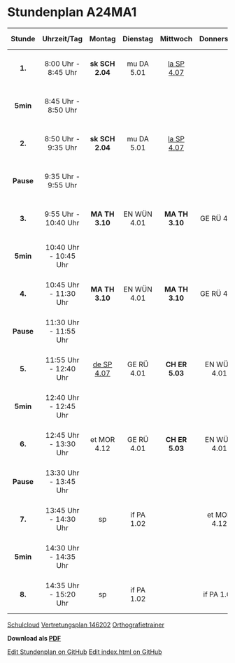 # Stundenplan A24MA1

Stunde|Uhrzeit/Tag|Montag|Dienstag|Mittwoch|Donnerstag|Freitag|Hitze-Zeiten|Hitze-Stunden
:-:|:-:|:-:|:-:|:-:|:-:|:-:|-:|-:
**1.**|8:00 Uhr - 8:45 Uhr|**sk SCH 2.04**|mu DA 5.01|[la SP 4.07](https://navigium.de/latein-woerterbuch.html)||[de SP 4.07](https://orthografietrainer.net/schueler/index.php)|8:00 Uhr - 8:35 Uhr|1.
**5min**|8:45 Uhr - 8:50 Uhr||||||8:35 Uhr - 8:40 Uhr|5min
**2.**|8:50 Uhr - 9:35 Uhr|**sk SCH 2.04**|mu DA 5.01|[la SP 4.07](https://navigium.de/latein-woerterbuch.html)||[de SP 4.07](https://orthografietrainer.net/schueler/index.php)|8:40 Uhr - 9:15 Uhr|2.
**Pause**|9:35 Uhr - 9:55 Uhr||||||9:15 Uhr - 9:20 Uhr|5min
**3.**|9:55 Uhr - 10:40 Uhr|**MA TH 3.10**|EN WÜN 4.01|**MA TH 3.10**|GE RÜ 4.01|**CH ER 5.03**|9:20 Uhr - 9:55 Uhr|3.
**5min**|10:40 Uhr - 10:45 Uhr||||||9:55 Uhr - 10:10 Uhr|Pause
**4.**|10:45 Uhr - 11:30 Uhr|**MA TH 3.10**|EN WÜN 4.01|**MA TH 3.10**|GE RÜ 4.01|**CH ER 5.03**|10:10 Uhr - 10:45 Uhr|4.
**Pause**|11:30 Uhr - 11:55 Uhr||||||10:45 Uhr - 10:50 Uhr|5min
**5.**|11:55 Uhr - 12:40 Uhr|[de SP 4.07](https://orthografietrainer.net/schueler/index.php)|GE RÜ 4.01|**CH ER 5.03**|EN WÜN 4.01|**MA TH 3.10**|10:50 Uhr - 11:25 Uhr|5.
**5min**|12:40 Uhr - 12:45 Uhr||||||11:25 Uhr - 11:45 Uhr|Pause
**6.**|12:45 Uhr - 13:30 Uhr|et MOR 4.12|GE RÜ 4.01|**CH ER 5.03**|EN WÜN 4.01|[la SP 4.07](https://navigium.de/latein-woerterbuch.html)|11:45 Uhr - 12:20 Uhr|6.
**Pause**|13:30 Uhr - 13:45 Uhr||||||12:20 Uhr - 12:25 Uhr|5min
**7.**|13:45 Uhr - 14:30 Uhr|sp|if PA 1.02||et MOR 4.12||12:25 Uhr - 12:55 Uhr|7.
**5min**|14:30 Uhr - 14:35 Uhr||||||12:55 Uhr - 13:00 Uhr|5min
**8.**|14:35 Uhr - 15:20 Uhr|sp|if PA 1.02||if PA 1.02||13:00 Uhr - 13:30 Uhr|8.

<!---
[Aktuelle Kalender-Wochen-Nummer](https://aktuelle-kalenderwoche.org)
-->
[Schulcloud](https://www.schulportal-thueringen.de/cas/login?service=https%3A%2F%2Fschulcloud-thueringen.de%2Ftsp-login)
[Vertretungsplan 146202](https://dsbmobile.de)
[Orthografietrainer](https://orthografietrainer.net/schueler/index.php)

<!---
## Kalender

Ferien|Datum|Wochentag|Ereignis
-|-|:-:|-:
**Sommerferien**|**16.07.2022-28.08.2022**|**Sa-So**|**Ferien**
<br>
-->
**Download als [PDF](/pdf)**


[Edit Stundenplan on GitHub](https://github.com/Zoey2936/Stundenplan/edit/main/files/Stundenplan.md)
[Edit index.html on GitHub](https://github.com/Zoey2936/Stundenplan/edit/main/index.html)
